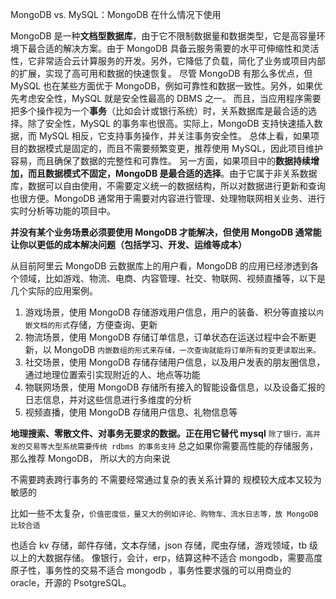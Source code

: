 MongoDB vs. MySQL：MongoDB 在什么情况下使用

MongoDB 是一种**文档型数据库**，由于它不限制数据量和数据类型，它是高容量环境下最合适的解决方案。由于 MongoDB 具备云服务需要的水平可伸缩性和灵活性，它非常适合云计算服务的开发。另外，它降低了负载，简化了业务或项目内部的扩展，实现了高可用和数据的快速恢复。
尽管 MongoDB 有那么多优点，但 MySQL 也在某些方面优于 MongoDB，例如可靠性和数据一致性。另外，如果优先考虑安全性，MySQL 就是安全性最高的 DBMS 之一。
而且，当应用程序需要把多个操作视为一个**事务**（比如会计或银行系统）时，关系数据库是最合适的选择。除了安全性，MySQL 的事务率也很高。实际上，MongoDB 支持快速插入数据，而 MySQL 相反，它支持事务操作，并关注事务安全性。
总体上看，如果项目的数据模式是固定的，而且不需要频繁变更，推荐使用 MySQL，因此项目维护容易，而且确保了数据的完整性和可靠性。
另一方面，如果项目中的**数据持续增加，而且数据模式不固定，MongoDB 是最合适的选择**。由于它属于非关系数据库，数据可以自由使用，不需要定义统一的数据结构，所以对数据进行更新和查询也很方便。MongoDB 通常用于需要对内容进行管理、处理物联网相关业务、进行实时分析等功能的项目中。

**并没有某个业务场景必须要使用 MongoDB 才能解决，但使用 MongoDB 通常能让你以更低的成本解决问题（包括学习、开发、运维等成本）**

从目前阿里云 MongoDB 云数据库上的用户看，MongoDB 的应用已经渗透到各个领域，比如游戏、物流、电商、内容管理、社交、物联网、视频直播等，以下是几个实际的应用案例。

1. 游戏场景，使用 MongoDB 存储游戏用户信息，用户的装备、积分等直接以`内嵌文档的形式`存储，方便查询、更新
2. 物流场景，使用 MongoDB 存储订单信息，订单状态在运送过程中会不断更新，以 MongoDB `内嵌数组的形式来存储，一次查询就能将订单所有的变更读取出来。`
3. 社交场景，使用 MongoDB 存储存储用户信息，以及用户发表的朋友圈信息，通过地理位置索引实现附近的人、地点等功能
4. 物联网场景，使用 MongoDB 存储所有接入的智能设备信息，以及设备汇报的日志信息，并对这些信息进行多维度的分析
5. 视频直播，使用 MongoDB 存储用户信息、礼物信息等

**地理搜索、零散文件、对事务无要求的数据。正在用它替代 mysql**
`除了银行，高并发的交易等大型系统需要传统 rdbms 的事务支持`
总之如果你需要高性能的存储服务，那么推荐 MongoDB，
所以大的方向来说

不需要跨表跨行事务的
不需要经常通过复杂的表关系计算的
规模较大成本又较为敏感的

比如一些不太复杂，`价值密度低，量又大的例如评论、购物车、流水日志等，放 MongoDB 比较合适`

也适合 kv 存储，邮件存储，文本存储，json 存储，爬虫存储，游戏领域，tb 级以上的大数据存储。
像银行，会计，erp，结算这种不适合 mongodb，需要高度原子性，事务性的交易不适合 mongodb ，事务性要求强的可以用商业的 oracle，开源的 PsotgreSQL。
